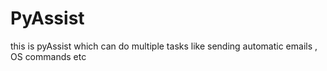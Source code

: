 # PyAssist
this is pyAssist which can do multiple tasks like sending automatic emails , OS commands etc
